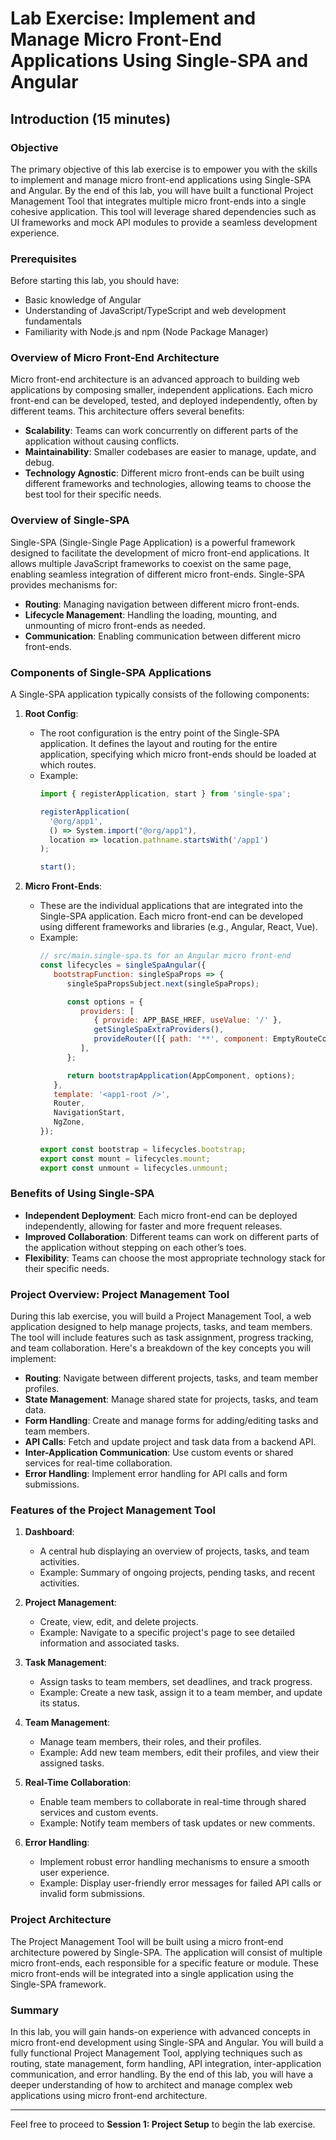 # Lab Exercise: Implement and Manage Micro Front-End Applications Using Single-SPA and Angular 
  
## Introduction (15 minutes)  
  
### Objective  
The primary objective of this lab exercise is to empower you with the skills to implement and manage micro front-end applications using Single-SPA and Angular. By the end of this lab, you will have built a functional Project Management Tool that integrates multiple micro front-ends into a single cohesive application. This tool will leverage shared dependencies such as UI frameworks and mock API modules to provide a seamless development experience.  
  
### Prerequisites  
Before starting this lab, you should have:  
- Basic knowledge of Angular  
- Understanding of JavaScript/TypeScript and web development fundamentals  
- Familiarity with Node.js and npm (Node Package Manager)  
  
### Overview of Micro Front-End Architecture  
Micro front-end architecture is an advanced approach to building web applications by composing smaller, independent applications. Each micro front-end can be developed, tested, and deployed independently, often by different teams. This architecture offers several benefits:  
- **Scalability**: Teams can work concurrently on different parts of the application without causing conflicts.  
- **Maintainability**: Smaller codebases are easier to manage, update, and debug.  
- **Technology Agnostic**: Different micro front-ends can be built using different frameworks and technologies, allowing teams to choose the best tool for their specific needs.  
  
### Overview of Single-SPA  
Single-SPA (Single-Single Page Application) is a powerful framework designed to facilitate the development of micro front-end applications. It allows multiple JavaScript frameworks to coexist on the same page, enabling seamless integration of different micro front-ends. Single-SPA provides mechanisms for:  
- **Routing**: Managing navigation between different micro front-ends.  
- **Lifecycle Management**: Handling the loading, mounting, and unmounting of micro front-ends as needed.  
- **Communication**: Enabling communication between different micro front-ends.  
  
### Components of Single-SPA Applications  
A Single-SPA application typically consists of the following components:  
  
1. **Root Config**:  
   - The root configuration is the entry point of the Single-SPA application. It defines the layout and routing for the entire application, specifying which micro front-ends should be loaded at which routes.  
   - Example:  
     ```javascript  
     import { registerApplication, start } from 'single-spa';  
  
     registerApplication(  
       '@org/app1',  
       () => System.import("@org/app1"),  
       location => location.pathname.startsWith('/app1')  
     );  
  
     start();  
     ```  
  
2. **Micro Front-Ends**:  
   - These are the individual applications that are integrated into the Single-SPA application. Each micro front-end can be developed using different frameworks and libraries (e.g., Angular, React, Vue).  
   - Example:  
      ```javascript  
      // src/main.single-spa.ts for an Angular micro front-end  
      const lifecycles = singleSpaAngular({
         bootstrapFunction: singleSpaProps => {
            singleSpaPropsSubject.next(singleSpaProps);

            const options = {
               providers: [
                  { provide: APP_BASE_HREF, useValue: '/' },
                  getSingleSpaExtraProviders(),
                  provideRouter([{ path: '**', component: EmptyRouteComponent }])
               ],
            };

            return bootstrapApplication(AppComponent, options);
         },
         template: '<app1-root />',
         Router,
         NavigationStart,
         NgZone,
      });

      export const bootstrap = lifecycles.bootstrap;
      export const mount = lifecycles.mount;
      export const unmount = lifecycles.unmount;
      ```  
  
  
### Benefits of Using Single-SPA  
- **Independent Deployment**: Each micro front-end can be deployed independently, allowing for faster and more frequent releases.  
- **Improved Collaboration**: Different teams can work on different parts of the application without stepping on each other’s toes.  
- **Flexibility**: Teams can choose the most appropriate technology stack for their specific needs.  
  
### Project Overview: Project Management Tool  
During this lab exercise, you will build a Project Management Tool, a web application designed to help manage projects, tasks, and team members. The tool will include features such as task assignment, progress tracking, and team collaboration. Here's a breakdown of the key concepts you will implement:  
  
- **Routing**: Navigate between different projects, tasks, and team member profiles.  
- **State Management**: Manage shared state for projects, tasks, and team data.  
- **Form Handling**: Create and manage forms for adding/editing tasks and team members.  
- **API Calls**: Fetch and update project and task data from a backend API.  
- **Inter-Application Communication**: Use custom events or shared services for real-time collaboration.  
- **Error Handling**: Implement error handling for API calls and form submissions.  
  
### Features of the Project Management Tool  
1. **Dashboard**:  
   - A central hub displaying an overview of projects, tasks, and team activities.  
   - Example: Summary of ongoing projects, pending tasks, and recent activities.  
  
2. **Project Management**:  
   - Create, view, edit, and delete projects.  
   - Example: Navigate to a specific project's page to see detailed information and associated tasks.  
  
3. **Task Management**:  
   - Assign tasks to team members, set deadlines, and track progress.  
   - Example: Create a new task, assign it to a team member, and update its status.  
  
4. **Team Management**:  
   - Manage team members, their roles, and their profiles.  
   - Example: Add new team members, edit their profiles, and view their assigned tasks.  
  
5. **Real-Time Collaboration**:  
   - Enable team members to collaborate in real-time through shared services and custom events.  
   - Example: Notify team members of task updates or new comments.  
  
6. **Error Handling**:  
   - Implement robust error handling mechanisms to ensure a smooth user experience.  
   - Example: Display user-friendly error messages for failed API calls or invalid form submissions.  
  
### Project Architecture  
The Project Management Tool will be built using a micro front-end architecture powered by Single-SPA. The application will consist of multiple micro front-ends, each responsible for a specific feature or module. These micro front-ends will be integrated into a single application using the Single-SPA framework.  
  

### Summary  
In this lab, you will gain hands-on experience with advanced concepts in micro front-end development using Single-SPA and Angular. You will build a fully functional Project Management Tool, applying techniques such as routing, state management, form handling, API integration, inter-application communication, and error handling. By the end of this lab, you will have a deeper understanding of how to architect and manage complex web applications using micro front-end architecture.  
  
---  
  
Feel free to proceed to **Session 1: Project Setup** to begin the lab exercise.  

<!-- @import "[TOC]" {cmd="toc" depthFrom=1 depthTo=6 orderedList=false} -->
